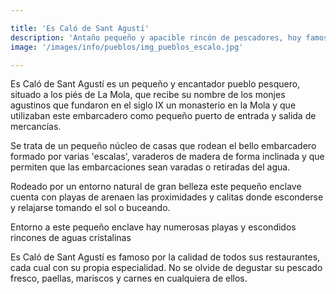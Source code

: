 ```yaml
---

title: 'Es Caló de Sant Agustí'
description: 'Antaño pequeño y apacible rincón de pescadores, hoy famoso por su belleza, tranquilidad y servicios de restauración.'
image: '/images/info/pueblos/img_pueblos_escalo.jpg'

---
```

Es Caló de Sant Agustí es un pequeño y encantador pueblo pesquero, situado a los piés de La Mola, que recibe su nombre de los monjes agustinos que fundaron en el siglo IX un monasterio en la Mola y que utilizaban este embarcadero como pequeño puerto de entrada y salida de mercancías.

Se trata de un pequeño núcleo de casas que rodean el bello embarcadero formado por varias 'escalas', varaderos de madera de forma inclinada y que permiten que las embarcaciones sean varadas o retiradas del agua.

Rodeado por un entorno natural de gran belleza este pequeño enclave cuenta con playas de arenaen las proximidades y calitas donde esconderse y relajarse tomando el sol o buceando.

Entorno a este pequeño enclave hay numerosas playas y escondidos rincones de aguas cristalinas

Es Caló de Sant Agustí es famoso por la calidad de todos sus restaurantes, cada cual con su propia especialidad. 
No se olvide de degustar su pescado fresco, paellas, mariscos y carnes en cualquiera de ellos.